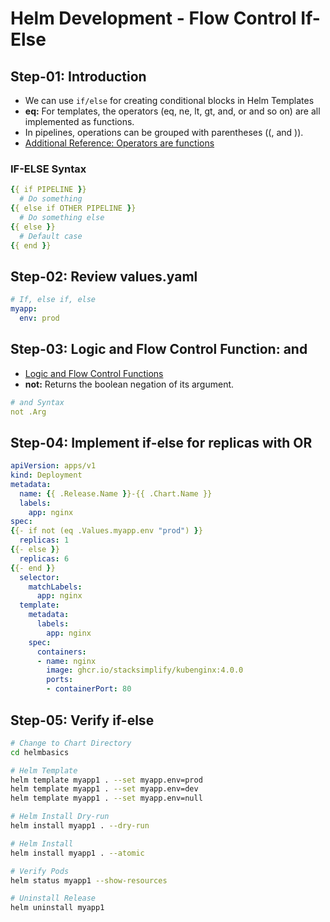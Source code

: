 # Helm Development - Flow Control If-Else

## Step-01: Introduction

-  We can use `if/else` for creating conditional blocks in Helm Templates
- **eq:** For templates, the operators (eq, ne, lt, gt, and, or and so on) are all implemented as functions.
- In pipelines, operations can be grouped with parentheses ((, and )).
- [Additional Reference: Operators are functions](https://helm.sh/docs/chart_template_guide/functions_and_pipelines/#operators-are-functions)

### IF-ELSE Syntax

```yaml
{{ if PIPELINE }}
  # Do something
{{ else if OTHER PIPELINE }}
  # Do something else
{{ else }}
  # Default case
{{ end }}
```

## Step-02: Review values.yaml

```yaml
# If, else if, else
myapp:
  env: prod
```

## Step-03: Logic and Flow Control Function: and

- [Logic and Flow Control Functions](https://helm.sh/docs/chart_template_guide/function_list/#logic-and-flow-control-functions)
- **not:**  Returns the boolean negation of its argument.

```yaml
# and Syntax
not .Arg
```

## Step-04: Implement if-else for replicas with OR

```yaml
apiVersion: apps/v1
kind: Deployment
metadata:
  name: {{ .Release.Name }}-{{ .Chart.Name }}
  labels:
    app: nginx
spec:
{{- if not (eq .Values.myapp.env "prod") }}
  replicas: 1
{{- else }}
  replicas: 6
{{- end }}
  selector:
    matchLabels:
      app: nginx
  template:
    metadata:
      labels:
        app: nginx
    spec:
      containers:
      - name: nginx
        image: ghcr.io/stacksimplify/kubenginx:4.0.0
        ports:
        - containerPort: 80
```

## Step-05: Verify if-else

```sh
# Change to Chart Directory
cd helmbasics

# Helm Template
helm template myapp1 . --set myapp.env=prod
helm template myapp1 . --set myapp.env=dev
helm template myapp1 . --set myapp.env=null

# Helm Install Dry-run
helm install myapp1 . --dry-run

# Helm Install
helm install myapp1 . --atomic

# Verify Pods
helm status myapp1 --show-resources

# Uninstall Release
helm uninstall myapp1
```
